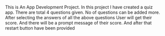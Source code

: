 
This is An App Development Project.
In this project  I have created a quiz app.
There are total 4 questions given.
No of questions can be added more.
After selecting the answers of all the above questions
User will get their score.
And there will be a prompt message  of their score.
And after that restart button have been provided  
